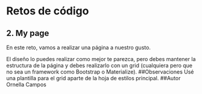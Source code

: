 # Retos de código
## 2. My page
En este reto, vamos a realizar una página a nuestro gusto.

El diseño lo puedes realizar como mejor te parezca, pero debes mantener la estructura de la página y debes realizarlo con un grid (cualquiera pero que no sea un framework como Bootstrap o Materialize).
##Observaciones
Usé una plantilla para el grid aparte de la hoja de estilos principal.
##Autor
Ornella Campos